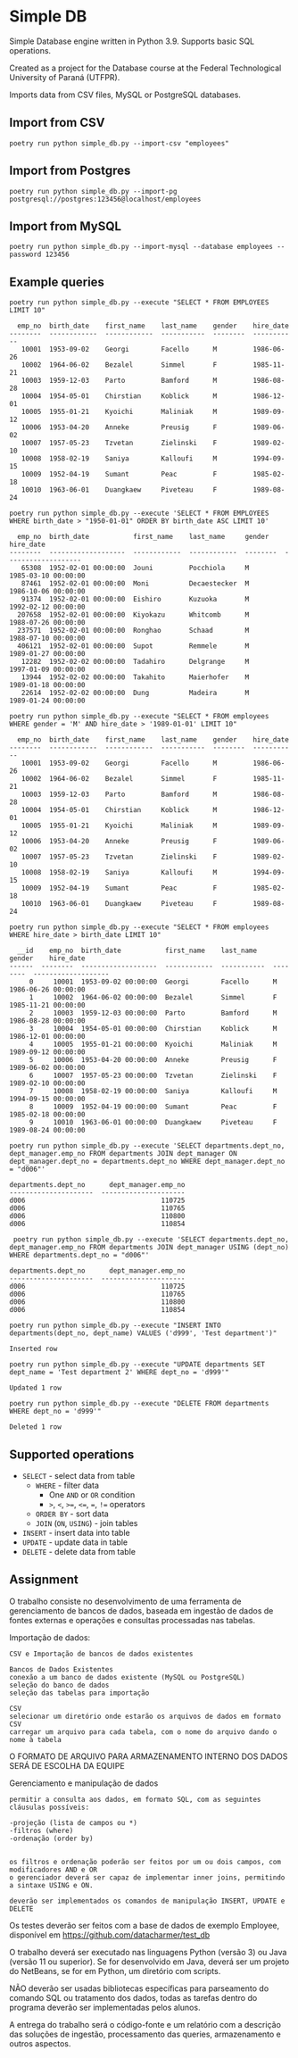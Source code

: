 # Simple DB

Simple Database engine written in Python 3.9. Supports basic SQL operations.

Created as a project for the Database course at the Federal Technological University of Paraná (UTFPR).

Imports data from CSV files, MySQL or PostgreSQL databases.

## Import from CSV

```
poetry run python simple_db.py --import-csv "employees"

```

## Import from Postgres

```
poetry run python simple_db.py --import-pg postgresql://postgres:123456@localhost/employees
```

## Import from MySQL

```
poetry run python simple_db.py --import-mysql --database employees --password 123456
```

## Example queries

```
poetry run python simple_db.py --execute "SELECT * FROM EMPLOYEES LIMIT 10"

  emp_no  birth_date    first_name    last_name    gender    hire_date
--------  ------------  ------------  -----------  --------  -----------
   10001  1953-09-02    Georgi        Facello      M         1986-06-26
   10002  1964-06-02    Bezalel       Simmel       F         1985-11-21
   10003  1959-12-03    Parto         Bamford      M         1986-08-28
   10004  1954-05-01    Chirstian     Koblick      M         1986-12-01
   10005  1955-01-21    Kyoichi       Maliniak     M         1989-09-12
   10006  1953-04-20    Anneke        Preusig      F         1989-06-02
   10007  1957-05-23    Tzvetan       Zielinski    F         1989-02-10
   10008  1958-02-19    Saniya        Kalloufi     M         1994-09-15
   10009  1952-04-19    Sumant        Peac         F         1985-02-18
   10010  1963-06-01    Duangkaew     Piveteau     F         1989-08-24
```

```
poetry run python simple_db.py --execute 'SELECT * FROM EMPLOYEES WHERE birth_date > "1950-01-01" ORDER BY birth_date ASC LIMIT 10'

  emp_no  birth_date           first_name    last_name     gender    hire_date
--------  -------------------  ------------  ------------  --------  -------------------
   65308  1952-02-01 00:00:00  Jouni         Pocchiola     M         1985-03-10 00:00:00
   87461  1952-02-01 00:00:00  Moni          Decaestecker  M         1986-10-06 00:00:00
   91374  1952-02-01 00:00:00  Eishiro       Kuzuoka       M         1992-02-12 00:00:00
  207658  1952-02-01 00:00:00  Kiyokazu      Whitcomb      M         1988-07-26 00:00:00
  237571  1952-02-01 00:00:00  Ronghao       Schaad        M         1988-07-10 00:00:00
  406121  1952-02-01 00:00:00  Supot         Remmele       M         1989-01-27 00:00:00
   12282  1952-02-02 00:00:00  Tadahiro      Delgrange     M         1997-01-09 00:00:00
   13944  1952-02-02 00:00:00  Takahito      Maierhofer    M         1989-01-18 00:00:00
   22614  1952-02-02 00:00:00  Dung          Madeira       M         1989-01-24 00:00:00
```

```
poetry run python simple_db.py --execute "SELECT * FROM employees WHERE gender = 'M' AND hire_date > '1989-01-01' LIMIT 10"

  emp_no  birth_date    first_name    last_name    gender    hire_date
--------  ------------  ------------  -----------  --------  -----------
   10001  1953-09-02    Georgi        Facello      M         1986-06-26
   10002  1964-06-02    Bezalel       Simmel       F         1985-11-21
   10003  1959-12-03    Parto         Bamford      M         1986-08-28
   10004  1954-05-01    Chirstian     Koblick      M         1986-12-01
   10005  1955-01-21    Kyoichi       Maliniak     M         1989-09-12
   10006  1953-04-20    Anneke        Preusig      F         1989-06-02
   10007  1957-05-23    Tzvetan       Zielinski    F         1989-02-10
   10008  1958-02-19    Saniya        Kalloufi     M         1994-09-15
   10009  1952-04-19    Sumant        Peac         F         1985-02-18
   10010  1963-06-01    Duangkaew     Piveteau     F         1989-08-24
```

```
poetry run python simple_db.py --execute "SELECT * FROM employees WHERE hire_date > birth_date LIMIT 10"

  __id    emp_no  birth_date           first_name    last_name    gender    hire_date
------  --------  -------------------  ------------  -----------  --------  -------------------
     0     10001  1953-09-02 00:00:00  Georgi        Facello      M         1986-06-26 00:00:00
     1     10002  1964-06-02 00:00:00  Bezalel       Simmel       F         1985-11-21 00:00:00
     2     10003  1959-12-03 00:00:00  Parto         Bamford      M         1986-08-28 00:00:00
     3     10004  1954-05-01 00:00:00  Chirstian     Koblick      M         1986-12-01 00:00:00
     4     10005  1955-01-21 00:00:00  Kyoichi       Maliniak     M         1989-09-12 00:00:00
     5     10006  1953-04-20 00:00:00  Anneke        Preusig      F         1989-06-02 00:00:00
     6     10007  1957-05-23 00:00:00  Tzvetan       Zielinski    F         1989-02-10 00:00:00
     7     10008  1958-02-19 00:00:00  Saniya        Kalloufi     M         1994-09-15 00:00:00
     8     10009  1952-04-19 00:00:00  Sumant        Peac         F         1985-02-18 00:00:00
     9     10010  1963-06-01 00:00:00  Duangkaew     Piveteau     F         1989-08-24 00:00:00
```

```
poetry run python simple_db.py --execute 'SELECT departments.dept_no, dept_manager.emp_no FROM departments JOIN dept_manager ON dept_manager.dept_no = departments.dept_no WHERE dept_manager.dept_no = "d006"'

departments.dept_no      dept_manager.emp_no
---------------------  ---------------------
d006                                  110725
d006                                  110765
d006                                  110800
d006                                  110854
```

```
 poetry run python simple_db.py --execute 'SELECT departments.dept_no, dept_manager.emp_no FROM departments JOIN dept_manager USING (dept_no) WHERE departments.dept_no = "d006"'

departments.dept_no      dept_manager.emp_no
---------------------  ---------------------
d006                                  110725
d006                                  110765
d006                                  110800
d006                                  110854
```

```
poetry run python simple_db.py --execute "INSERT INTO departments(dept_no, dept_name) VALUES ('d999', 'Test department')"

Inserted row
```

```
poetry run python simple_db.py --execute "UPDATE departments SET dept_name = 'Test department 2' WHERE dept_no = 'd999'"

Updated 1 row
```

```
poetry run python simple_db.py --execute "DELETE FROM departments WHERE dept_no = 'd999'"

Deleted 1 row
```

## Supported operations

- `SELECT` - select data from table
  - `WHERE` - filter data
    - One `AND` or `OR` condition
    - `>`, `<`, `>=`, `<=`, `=`, `!=` operators
  - `ORDER BY` - sort data
  - `JOIN` (`ON`, `USING`) - join tables
- `INSERT` - insert data into table
- `UPDATE` - update data in table
- `DELETE` - delete data from table

## Assignment

O trabalho consiste no desenvolvimento de uma ferramenta de gerenciamento de bancos de dados, baseada em ingestão de dados de fontes externas e operações e consultas processadas nas tabelas.

Importação de dados:

    CSV e Importação de bancos de dados existentes

    Bancos de Dados Existentes
    conexão a um banco de dados existente (MySQL ou PostgreSQL)
    seleção do banco de dados
    seleção das tabelas para importação

    CSV
    selecionar um diretório onde estarão os arquivos de dados em formato CSV
    carregar um arquivo para cada tabela, com o nome do arquivo dando o nome à tabela

O FORMATO DE ARQUIVO PARA ARMAZENAMENTO INTERNO DOS DADOS SERÁ DE ESCOLHA DA EQUIPE

Gerenciamento e manipulação de dados

    permitir a consulta aos dados, em formato SQL, com as seguintes cláusulas possíveis:

    -projeção (lista de campos ou *)
    -filtros (where)
    -ordenação (order by)


    os filtros e ordenação poderão ser feitos por um ou dois campos, com modificadores AND e OR
    o gerenciador deverá ser capaz de implementar inner joins, permitindo a sintaxe USING e ON.

    deverão ser implementados os comandos de manipulação INSERT, UPDATE e DELETE

Os testes deverão ser feitos com a base de dados de exemplo Employee, disponível em https://github.com/datacharmer/test_db

O trabalho deverá ser executado nas linguagens Python (versão 3) ou Java (versão 11 ou superior). Se for desenvolvido em Java, deverá ser um projeto do NetBeans, se for em Python, um diretório com scripts.

NÃO deverão ser usadas bibliotecas específicas para parseamento do comando SQL ou tratamento dos dados, todas as tarefas dentro do programa deverão ser implementadas pelos alunos.

A entrega do trabalho será o código-fonte e um relatório com a descrição das soluções de ingestão, processamento das queries, armazenamento e outros aspectos.
